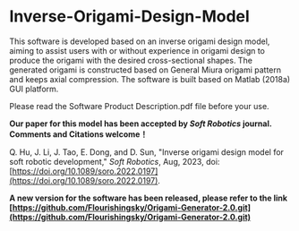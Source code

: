 # Inverse-Origami-Design-Model
This software is developed based on an inverse origami design model, aiming to assist users with or without experience in origami design to produce the origami with the desired cross-sectional shapes. The generated origami is constructed based on General Miura origami pattern and keeps axial compression. The software is built based on Matlab (2018a) GUI platform. 

Please read the Software Product Description.pdf file before your use.

**Our paper for this model has been accepted by *Soft Robotics* journal. Comments and Citations welcome！**

Q. Hu, J. Li, J. Tao, E. Dong, and D. Sun, "Inverse origami design model for soft robotic development," *Soft Robotics*, Aug, 2023, doi: [https://doi.org/10.1089/soro.2022.0197](https://doi.org/10.1089/soro.2022.0197).

**A new version for the software has been released, please refer to the link [https://github.com/Flourishingsky/Origami-Generator-2.0.git](https://github.com/Flourishingsky/Origami-Generator-2.0.git)**
